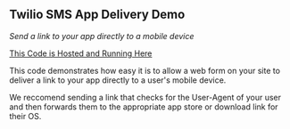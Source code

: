 Twilio SMS App Delivery Demo
-----

*Send a link to your app directly to a mobile device*

[This Code is Hosted and Running Here](http://twiliosmslink.phpfogapp.com/ "SMS Link")

This code demonstrates how easy it is to allow a web form on your site to deliver a link to your app directly to a user's mobile device.

We reccomend sending a link that checks for the User-Agent of your user and then forwards them to the appropriate app store or download link for their OS.